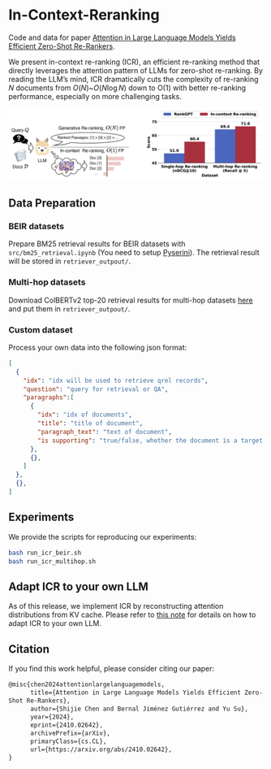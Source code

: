 # In-Context-Reranking
Code and data for paper [Attention in Large Language Models Yields Efficient Zero-Shot Re-Rankers](https://arxiv.org/abs/2410.02642).

We present in-context re-ranking (ICR), an efficient re-ranking method that directly leverages the attention pattern of LLMs for zero-shot re-ranking. By reading the LLM’s mind, ICR dramatically cuts the complexity of re-ranking $N$ documents from $O(N)$~$O(N\log N)$ down to O(1) with better re-ranking performance, especially on more challenging tasks.

![](_asset/ICR_figure.png)

## Data Preparation
### BEIR datasets
Prepare BM25 retrieval results for BEIR datasets with `src/bm25_retrieval.ipynb` (You need to setup [Pyserini](https://github.com/castorini/pyserini)). The retrieval result will be stored in `retriever_outpout/`.


### Multi-hop datasets
Download ColBERTv2 top-20 retrieval results for multi-hop datasets [here](https://drive.google.com/file/d/1jleC9MeUkSl2MN6OG1rTzze-dFA8KMDV/view?usp=sharing) and put them in `retriever_outpout/`.
### Custom dataset
Process your own data into the following json format:
```json
[
  {
	"idx": "idx will be used to retrieve qrel records",
	"question": "query for retrieval or QA",
	"paragraphs":[
	  {
	    "idx": "idx of documents",
		"title": "title of document",
		"paragraph_text": "text of document",
		"is supporting": "true/false, whether the document is a target for retrieval",
	  },
	  {},
	]
  },
  {},
]
```
## Experiments
We provide the scripts for reproducing our experiments:

```bash
bash run_icr_beir.sh
bash run_icr_multihop.sh
```


## Adapt ICR to your own LLM
As of this release, we implement ICR by reconstructing attention distributions from KV cache. Please refer to [this note](src/README.md) for details on how to adapt ICR to your own LLM.

## Citation
If you find this work helpful, please consider citing our paper:
```
@misc{chen2024attentionlargelanguagemodels,
      title={Attention in Large Language Models Yields Efficient Zero-Shot Re-Rankers}, 
      author={Shijie Chen and Bernal Jiménez Gutiérrez and Yu Su},
      year={2024},
      eprint={2410.02642},
      archivePrefix={arXiv},
      primaryClass={cs.CL},
      url={https://arxiv.org/abs/2410.02642}, 
}
```